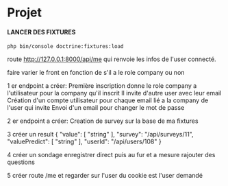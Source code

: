 # Projet

#### LANCER DES FIXTURES
`php bin/console doctrine:fixtures:load`

route http://127.0.0.1:8000/api/me
qui renvoie les infos de l'user connecté.

faire varier le front en fonction de s'il a le role company ou non

















1 er endpoint a créer:
Première inscription donne le role company a l'utilisateur pour la company qu'il inscrit
Il invite d'autre user avec leur email
Création d'un compte utilisateur pour chaque email lié a la company de l'user qui invite
Envoi d'un email pour changer le mot de passe

2 er endpoint a créer:
Creation de survey sur la base de ma fixtures



3 créer un result
{
"value": [
"string"
],
"survey": "/api/surveys/11",
"valuePredict": [
"string"
],
"userId": "/api/users/108"
}

4 créer un sondage enregistrer direct
puis au fur et a mesure rajouter des questions

5 créer route /me et regarder sur l'user du cookie est l'user demandé